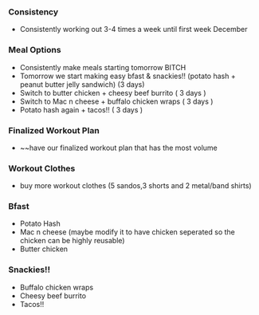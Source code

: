 ### Consistency
* Consistently working out 3-4 times a week until first week December

### Meal Options
* Consistently make meals starting tomorrow BITCH
* Tomorrow we start making easy bfast  & snackies!! (potato hash + peanut butter jelly sandwich) (3 days)
* Switch to butter chicken + cheesy beef burrito ( 3 days )
* Switch to Mac n cheese + buffalo chicken wraps ( 3 days )
* Potato hash again + tacos!! ( 3 days )

### Finalized Workout Plan
* ~~have our finalized workout plan that has the most volume

### Workout Clothes
* buy more workout clothes (5 sandos,3 shorts and 2 metal/band shirts)

### Bfast
* Potato Hash
* Mac n cheese (maybe modify it to have chicken seperated so the chicken can be highly reusable)
* Butter chicken

### Snackies!!
* Buffalo chicken wraps
* Cheesy beef burrito
* Tacos!!